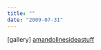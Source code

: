 ```yaml
---
title: ""
date: "2009-07-31"
---
```


\[gallery\] [amandolinesideastuff](http://amandolinesideastuff.tumblr.com/post/135547429/unicornology-what-a-bamf)[](http://unicornology.tumblr.com/post/135305879/what-a-bamf)
